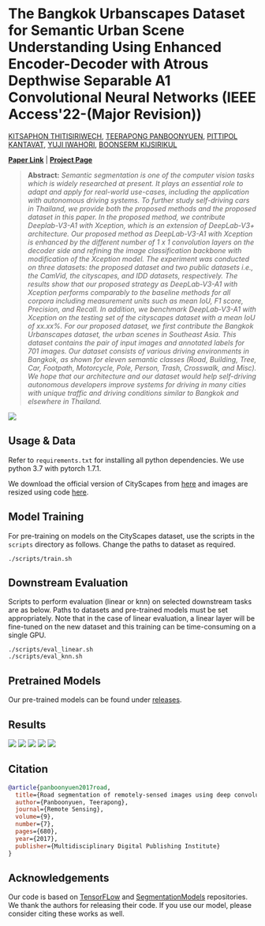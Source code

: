 # The Bangkok Urbanscapes Dataset for Semantic Urban Scene Understanding Using Enhanced Encoder-Decoder with Atrous Depthwise Separable A1 Convolutional Neural Networks (IEEE Access'22-(Major Revision))

[KITSAPHON THITISIRIWECH](https://th.linkedin.com/in/kitsaphon-thitisiriwech),
[TEERAPONG PANBOONYUEN](https://kaopanboonyuen.github.io/),
[PITTIPOL KANTAVAT](https://s.isanook.com/mv/0/ui/3/16875/17216_002.jpg),
[YUJI IWAHORI](https://s.isanook.com/mv/0/ui/3/16875/17216_002.jpg),
[BOONSERM KIJSIRIKUL](https://s.isanook.com/mv/0/ui/3/16875/17216_002.jpg)

**[Paper Link]()** | **[Project Page](https://kaopanboonyuen.github.io/bkkurbanscapes/)** 


> **Abstract:**
>*Semantic segmentation is one of the computer vision tasks which is widely researched at present. It plays an essential role to adapt and apply for real-world use-cases, including the application with autonomous driving systems. To further study self-driving cars in Thailand, we provide both the proposed methods and the proposed dataset in this paper. In the proposed method, we contribute Deeplab-V3-A1 with Xception, which is an extension of DeepLab-V3+ architecture. Our proposed method as DeepLab-V3-A1 with Xception is enhanced by the different number of 1 x 1 convolution layers on the decoder side and refining the image classification backbone with modification of the Xception model. The experiment was conducted on three datasets: the proposed dataset and two public datasets i.e., the CamVid, the cityscapes, and IDD datasets, respectively. The results show that our proposed strategy as DeepLab-V3-A1 with Xception performs comparably to the baseline methods for all corpora including measurement units such as mean IoU, F1 score, Precision, and Recall. In addition, we benchmark DeepLab-V3-A1 with Xception on the testing set of the cityscapes dataset with a mean IoU of xx.xx%. For our proposed dataset, we first contribute the Bangkok Urbanscapes dataset, the urban scenes in Southeast Asia. This dataset contains the pair of input images and annotated labels for 701 images. Our dataset consists of various driving environments in Bangkok, as shown for eleven semantic classes (Road, Building, Tree, Car, Footpath, Motorcycle, Pole, Person, Trash, Crosswalk, and Misc). We hope that our architecture and our dataset would help self-driving autonomous developers improve systems for driving in many cities with unique traffic and driving conditions similar to Bangkok and elsewhere in Thailand.*


<!-- <p align="center">
  <img alt="intro_image" src="image/sudchung_method.png" width="650"/>
</p> -->

![](image/sudchung_method.png)


## Usage & Data
Refer to `requirements.txt` for installing all python dependencies. We use python 3.7 with pytorch 1.7.1. 

We download the official version of CityScapes from [here](https://www.cityscapes-dataset.com/) and images are resized using code [here](https://github.com/open-mmlab/mmaction2/tree/master/tools/data/kinetics).


## Model Training
For pre-training on models on the CityScapes dataset, use the scripts in the `scripts` directory as follows. Change the paths to dataset as required. 

```
./scripts/train.sh
``` 


## Downstream Evaluation
Scripts to perform evaluation (linear or knn) on selected downstream tasks are as below. Paths to datasets and pre-trained models must be set appropriately. Note that in the case of linear evaluation, a linear layer will be fine-tuned on the new dataset and this training can be time-consuming on a single GPU.  

```
./scripts/eval_linear.sh
./scripts/eval_knn.sh
``` 


## Pretrained Models
Our pre-trained models can be found under [releases](https://github.com/bkkurbanscapes/).

## Results

![](image/DecoupleSegNet-BKK-inference.png)
![](image/baseline-old-2-original-results-paper.png)
![](image/baseline-old-1-original-results-paper.png)
![](image/baseline-new2-original-results-paper.png)
![](image/baseline-new-1-original-results-paper.png)


## Citation

```bibtex
@article{panboonyuen2017road,
  title={Road segmentation of remotely-sensed images using deep convolutional neural networks with landscape metrics and conditional random fields},
  author={Panboonyuen, Teerapong},
  journal={Remote Sensing},
  volume={9},
  number={7},
  pages={680},
  year={2017},
  publisher={Multidisciplinary Digital Publishing Institute}
}
```


## Acknowledgements
Our code is based on [TensorFLow](https://www.tensorflow.org/tutorials/images/segmentation) and [SegmentationModels](https://github.com/qubvel/segmentation_models) repositories. We thank the authors for releasing their code. If you use our model, please consider citing these works as well.
